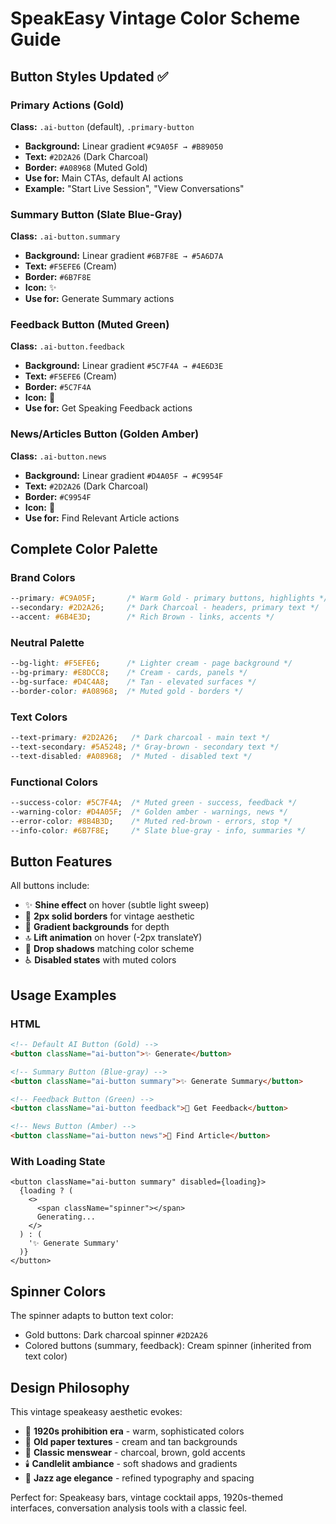 # SpeakEasy Vintage Color Scheme Guide

## Button Styles Updated ✅

### Primary Actions (Gold)
**Class:** `.ai-button` (default), `.primary-button`
- **Background:** Linear gradient `#C9A05F → #B89050`
- **Text:** `#2D2A26` (Dark Charcoal)
- **Border:** `#A08968` (Muted Gold)
- **Use for:** Main CTAs, default AI actions
- **Example:** "Start Live Session", "View Conversations"

### Summary Button (Slate Blue-Gray)
**Class:** `.ai-button.summary`
- **Background:** Linear gradient `#6B7F8E → #5A6D7A`
- **Text:** `#F5EFE6` (Cream)
- **Border:** `#6B7F8E`
- **Icon:** ✨
- **Use for:** Generate Summary actions

### Feedback Button (Muted Green)
**Class:** `.ai-button.feedback`
- **Background:** Linear gradient `#5C7F4A → #4E6D3E`
- **Text:** `#F5EFE6` (Cream)
- **Border:** `#5C7F4A`
- **Icon:** 💬
- **Use for:** Get Speaking Feedback actions

### News/Articles Button (Golden Amber)
**Class:** `.ai-button.news`
- **Background:** Linear gradient `#D4A05F → #C9954F`
- **Text:** `#2D2A26` (Dark Charcoal)
- **Border:** `#C9954F`
- **Icon:** 📰
- **Use for:** Find Relevant Article actions

## Complete Color Palette

### Brand Colors
```css
--primary: #C9A05F;       /* Warm Gold - primary buttons, highlights */
--secondary: #2D2A26;     /* Dark Charcoal - headers, primary text */
--accent: #6B4E3D;        /* Rich Brown - links, accents */
```

### Neutral Palette
```css
--bg-light: #F5EFE6;      /* Lighter cream - page background */
--bg-primary: #E8DCC8;    /* Cream - cards, panels */
--bg-surface: #D4C4A8;    /* Tan - elevated surfaces */
--border-color: #A08968;  /* Muted gold - borders */
```

### Text Colors
```css
--text-primary: #2D2A26;   /* Dark charcoal - main text */
--text-secondary: #5A5248; /* Gray-brown - secondary text */
--text-disabled: #A08968;  /* Muted - disabled text */
```

### Functional Colors
```css
--success-color: #5C7F4A;  /* Muted green - success, feedback */
--warning-color: #D4A05F;  /* Golden amber - warnings, news */
--error-color: #8B4B3D;    /* Muted red-brown - errors, stop */
--info-color: #6B7F8E;     /* Slate blue-gray - info, summaries */
```

## Button Features

All buttons include:
- ✨ **Shine effect** on hover (subtle light sweep)
- 📐 **2px solid borders** for vintage aesthetic
- 🎨 **Gradient backgrounds** for depth
- 🔝 **Lift animation** on hover (-2px translateY)
- 🎯 **Drop shadows** matching color scheme
- ♿ **Disabled states** with muted colors

## Usage Examples

### HTML
```html
<!-- Default AI Button (Gold) -->
<button className="ai-button">✨ Generate</button>

<!-- Summary Button (Blue-gray) -->
<button className="ai-button summary">✨ Generate Summary</button>

<!-- Feedback Button (Green) -->
<button className="ai-button feedback">💬 Get Feedback</button>

<!-- News Button (Amber) -->
<button className="ai-button news">📰 Find Article</button>
```

### With Loading State
```tsx
<button className="ai-button summary" disabled={loading}>
  {loading ? (
    <>
      <span className="spinner"></span>
      Generating...
    </>
  ) : (
    '✨ Generate Summary'
  )}
</button>
```

## Spinner Colors

The spinner adapts to button text color:
- Gold buttons: Dark charcoal spinner `#2D2A26`
- Colored buttons (summary, feedback): Cream spinner (inherited from text color)

## Design Philosophy

This vintage speakeasy aesthetic evokes:
- 🥃 **1920s prohibition era** - warm, sophisticated colors
- 📜 **Old paper textures** - cream and tan backgrounds
- 🎩 **Classic menswear** - charcoal, brown, gold accents
- 🕯️ **Candlelit ambiance** - soft shadows and gradients
- 🎺 **Jazz age elegance** - refined typography and spacing

Perfect for: Speakeasy bars, vintage cocktail apps, 1920s-themed interfaces, conversation analysis tools with a classic feel.
